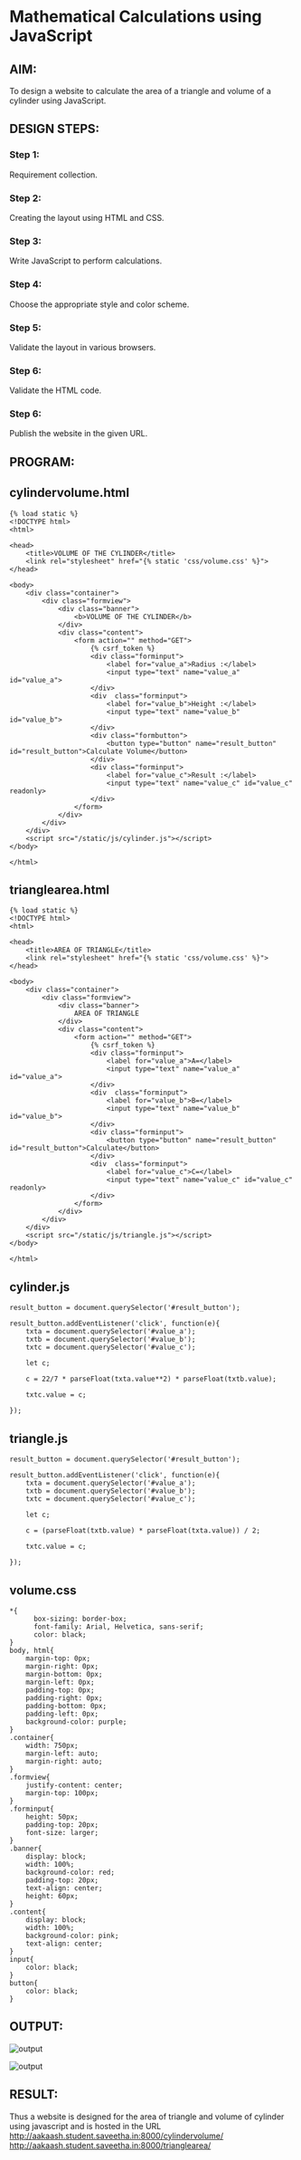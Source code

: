 # Mathematical Calculations using JavaScript
## AIM:
To design a website to calculate the area of a triangle and volume of a cylinder using JavaScript.

## DESIGN STEPS:
### Step 1: 
Requirement collection.
### Step 2:
Creating the layout using HTML and CSS.
### Step 3:
Write JavaScript to perform calculations.
### Step 4:
Choose the appropriate style and color scheme.
### Step 5:
Validate the layout in various browsers.
### Step 6:
Validate the HTML code.
### Step 6:
Publish the website in the given URL.


## PROGRAM:

## cylindervolume.html
~~~
{% load static %}
<!DOCTYPE html>
<html>

<head>
    <title>VOLUME OF THE CYLINDER</title>
    <link rel="stylesheet" href="{% static 'css/volume.css' %}">
</head>

<body>
    <div class="container">
        <div class="formview">
            <div class="banner">
                <b>VOLUME OF THE CYLINDER</b>
            </div>
            <div class="content">
                <form action="" method="GET">
                    {% csrf_token %}
                    <div class="forminput">
                        <label for="value_a">Radius :</label>
                        <input type="text" name="value_a" id="value_a">
                    </div>
                    <div  class="forminput">
                        <label for="value_b">Height :</label>
                        <input type="text" name="value_b" id="value_b">
                    </div>                    
                    <div class="formbutton">
                        <button type="button" name="result_button" id="result_button">Calculate Volume</button>
                    </div>
                    <div class="forminput">
                        <label for="value_c">Result :</label>
                        <input type="text" name="value_c" id="value_c" readonly>
                    </div>
                </form>
            </div>
        </div>
    </div>
    <script src="/static/js/cylinder.js"></script>
</body>

</html>
~~~
## trianglearea.html
~~~
{% load static %}
<!DOCTYPE html>
<html>

<head>
    <title>AREA OF TRIANGLE</title>
    <link rel="stylesheet" href="{% static 'css/volume.css' %}">
</head>

<body>
    <div class="container">
        <div class="formview">
            <div class="banner">
                AREA OF TRIANGLE
            </div>
            <div class="content">
                <form action="" method="GET">
                    {% csrf_token %}
                    <div class="forminput">
                        <label for="value_a">A=</label>
                        <input type="text" name="value_a" id="value_a">
                    </div>
                    <div  class="forminput">
                        <label for="value_b">B=</label>
                        <input type="text" name="value_b" id="value_b">
                    </div>                    
                    <div class="forminput">
                        <button type="button" name="result_button" id="result_button">Calculate</button>
                    </div>
                    <div  class="forminput">
                        <label for="value_c">C=</label>
                        <input type="text" name="value_c" id="value_c" readonly>
                    </div>                   
                </form>
            </div>
        </div>
    </div>
    <script src="/static/js/triangle.js"></script>
</body>

</html>
~~~
## cylinder.js
~~~
result_button = document.querySelector('#result_button');

result_button.addEventListener('click', function(e){
    txta = document.querySelector('#value_a');
    txtb = document.querySelector('#value_b');
    txtc = document.querySelector('#value_c');
    
    let c;

    c = 22/7 * parseFloat(txta.value**2) * parseFloat(txtb.value);

    txtc.value = c;

});
~~~
## triangle.js
~~~
result_button = document.querySelector('#result_button');

result_button.addEventListener('click', function(e){
    txta = document.querySelector('#value_a');
    txtb = document.querySelector('#value_b');
    txtc = document.querySelector('#value_c');
    
    let c;

    c = (parseFloat(txtb.value) * parseFloat(txta.value)) / 2;

    txtc.value = c;

});
~~~
## volume.css
~~~
*{
      box-sizing: border-box;
      font-family: Arial, Helvetica, sans-serif;
      color: black;
}
body, html{
    margin-top: 0px;
    margin-right: 0px;
    margin-bottom: 0px;
    margin-left: 0px;
    padding-top: 0px;
    padding-right: 0px;
    padding-bottom: 0px;
    padding-left: 0px;
    background-color: purple;
}
.container{
    width: 750px;
    margin-left: auto;
    margin-right: auto;
}
.formview{
    justify-content: center;
    margin-top: 100px; 
}
.forminput{
    height: 50px;
    padding-top: 20px;
    font-size: larger;
}
.banner{
    display: block;
    width: 100%;
    background-color: red;
    padding-top: 20px;
    text-align: center;
    height: 60px;
}
.content{
    display: block;
    width: 100%;
    background-color: pink;
    text-align: center;
}
input{
    color: black;
}
button{
    color: black;
}
~~~

## OUTPUT:

![output](./static/img/o1.png)

![output](./static/img/o2.png)

## RESULT:
Thus a website is designed for the area of triangle and volume of cylinder using javascript and is hosted in the URL 
http://aakaash.student.saveetha.in:8000/cylindervolume/
http://aakaash.student.saveetha.in:8000/trianglearea/